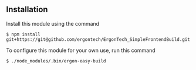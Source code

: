 

## Installation

Install this module using the command 
```
$ npm install git+https://git@github.com/ergontech/ErgonTech_SimpleFrontendBuild.git
```

To configure this module for your own use, run this command
```
$ ./node_modules/.bin/ergon-easy-build
```